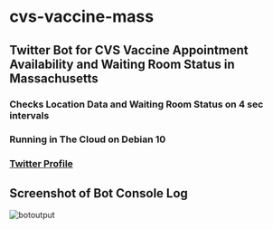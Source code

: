 # cvs-vaccine-mass
## Twitter Bot for CVS Vaccine Appointment Availability and Waiting Room Status in Massachusetts
### Checks Location Data and Waiting Room Status on 4 sec intervals
### Running in The Cloud on Debian 10

### [Twitter Profile](http://www.twitter.com/MASS_VAX)

## Screenshot of Bot Console Log
![botoutput](https://user-images.githubusercontent.com/55890162/110277887-28c07e00-7fa4-11eb-909f-ddee79c46cc6.jpg)
